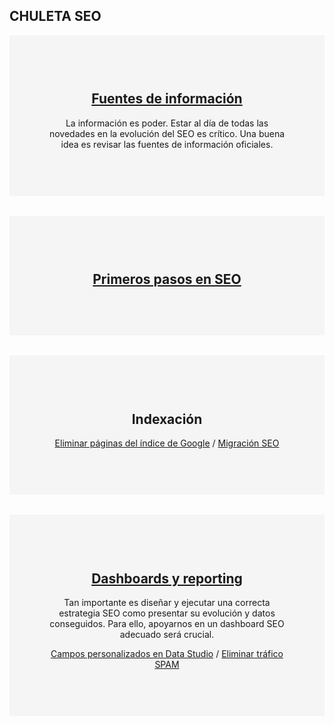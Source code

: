 <section class="p-3 p-lg-5 d-flex d-column">
   <div class="my-auto">
      <h1 class="mb-0">CHULETA
         <span class="text-primary">SEO</span>
      </h1>
<div class="section-container" style="background: #f5f5f5;padding: 3.75rem;margin-top: 0.9375rem;text-align: center;">
        <h2><a href="https://chuletaseo.com/fuentes-informacion">Fuentes de información</a></h2>
        <p>La información es poder. Estar al día de todas las novedades en la evolución del SEO es crítico. Una buena idea es revisar las fuentes de información oficiales.</p>
</div>

<br/>

<div class="section-container" style="background: #f5f5f5;padding: 3.75rem;margin-top: 0.9375rem;text-align: center;">
        <h2><a href="https://chuletaseo.com/primeros-pasos-seo">Primeros pasos en SEO</a></h2>
</div>

<br/>

<div class="section-container" style="background: #f5f5f5;padding: 3.75rem;margin-top: 0.9375rem;text-align: center;">
        <h2>Indexación</h2>
        <p><a href="https://chuletaseo.com/eliminar-pagina-indexada-google">Eliminar páginas del índice de Google</a> / <a href="https://chuletaseo.com/migracion-seo">Migración SEO</a>
 </p>
</div>

<br/>



<div class="section-container" style="background: #f5f5f5;padding: 3.75rem;margin-top: 0.9375rem;text-align: center;">
        <h2><a href="https://chuletaseo.com/informes-seo">Dashboards y reporting</a></h2>
        <p>Tan importante es diseñar y ejecutar una correcta estrategia SEO como presentar su evolución y datos conseguidos. Para ello, apoyarnos en un dashboard SEO adecuado será crucial. </p>
        <p> <a href="https://chuletaseo.com/campos-personalizados-data-studio">Campos personalizados en Data Studio</a> / <a href="https://chuletaseo.com/eliminar-trafico-spam-robot">Eliminar tráfico SPAM</a> </p>
</div>

   </div>
</section>

<br/><br/>
<!--stackedit_data:
eyJoaXN0b3J5IjpbOTkwMTk1MjQxLDc1MDkxMTA5MywtMTY2MD
Q0NzA5MCwtMTcyMTgyNjcwMCwtMTgyNDY2OTIyOSwxMTA4ODI5
NzgyLC0xMzQwNjQzMDA0LC00NDk1NjkxNCwyMDc0ODA4OTY2LD
EyNTU4NzM1NzMsMTE1MzU4NjA3NCwtMTE0ODA2MjI0LDEyNTY1
NzkxNjgsMTM0NDExMTUwMywxNzgzOTAzNzAxXX0=
-->